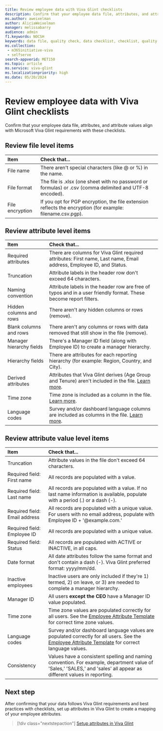```yaml
---
title: Review employee data with Viva Glint checklists
description: Confirm that your employee data file, attributes, and attribute values align with Microsoft Viva Glint requirements with these checklists.
ms.author: aweixelman
author: AliciaWeixelman
manager: melissabarry
audience: admin
f1.keywords: NOCSH
keywords: data file, quality check, data checklist, checklist, quality assurance
ms.collection: 
 - m365initiative-viva
 - selfserve
search-appverid: MET150
ms.topic: article
ms.service: viva-glint
ms.localizationpriority: high
ms.date: 05/20/2024
---
```


# Review employee data with Viva Glint checklists

Confirm that your employee data file, attributes, and attribute values align with Microsoft Viva Glint requirements with these checklists.

## Review file level items

|Item   |Check that...   |
|:----------|:-----------|
|File name    |There aren't special characters (like @ or %) in the name.       |
|File format    |The file is .xlsx (one sheet with no password or formulas) or .csv (comma delimited and UTF-8 encoded).       |
|File encryption    |If you opt for PGP encryption, the file extension reflects the encryption (for example: filename.csv.pgp).       |

## Review attribute level items

|Item   |Check that...   |
|:----------|:-----------|
|Required attributes | There are columns for Viva Glint required attributes: First name, Last name, Email address, Employee ID, and Status. |
|Truncation   | Attribute labels in the header row don't exceed 64 characters.      |
|Naming convention   | Attribute labels in the header row are free of typos and in a user friendly format. These become report filters.      |
|Hidden columns and rows  | There aren't any hidden columns or rows (remove).    |
|Blank columns and rows  | There aren't any columns or rows with data removed that still show in the file (remove).     |
|Manager hierarchy fields  | There's a Manager ID field (along with Employee ID) to create a manager hierarchy.     |
|Hierarchy fields  | There are attributes for each reporting hierarchy (for example: Region, Country, and City).     |
|Derived attributes | Attributes that Viva Glint derives (Age Group and Tenure) aren't included in the file. [Learn more](https://go.microsoft.com/fwlink/?linkid=2272183).    |
|Time zone  | Time zone is included as a column in the file. [Learn more](https://go.microsoft.com/fwlink/?linkid=2272525).    |
|Language codes |  Survey and/or dashboard language columns are included as columns in the file. [Learn more](https://go.microsoft.com/fwlink/?linkid=2272182).    |

## Review attribute value level items

|Item   |Check that...   |
|:----------|:-----------|
|Truncation   | Attribute values in the file don't exceed 64 characters.      |
|Required field: First name  | All records are populated with a value.      |
|Required field: Last name   | All records are populated with a value. If no last name information is available, populate with a period (.) or a dash (-).      |
|Required field: Email address   | All records are populated with a unique value. For users with no email address, populate with Employee ID + '@example.com.'      |
|Required field: Employee ID  | All records are populated with a unique value.      |
|Required field: Status | All records are populated with ACTIVE or INACTIVE, in all caps.      |
|Date format  | All date attributes follow the same format and don't contain a dash (-). Viva Glint preferred format: yyyy/mm/dd.      |
|Inactive employees  | Inactive users are only included if they're 1) termed, 2) on leave, or 3) are needed to complete a manager hierarchy.      |
|Manager ID  | All users **except the CEO** have a Manager ID value populated.      |
|Time zone  | Time zone values are populated correctly for all users. See the [Employee Attribute Template](https://www.microsoft.com/en-us/download/details.aspx?id=105533) for correct time zone values.     |
|Language codes | Survey and/or dashboard language values are populated correctly for all users. See the [Employee Attribute Template](https://www.microsoft.com/en-us/download/details.aspx?id=105533) for correct language values.      |
|Consistency | Values have a consistent spelling and naming convention. For example, department value of 'Sales,' 'SALES,' and 'sales' all appear as different values in reporting.      |

## Next step
After confirming that your data follows Viva Glint requirements and best practices with checklists, set up attributes in Viva Glint to create a mapping of your employee attributes.

> [!div class="nextstepaction"]
> [Setup attributes in Viva Glint](send-employee-attributes.md)
